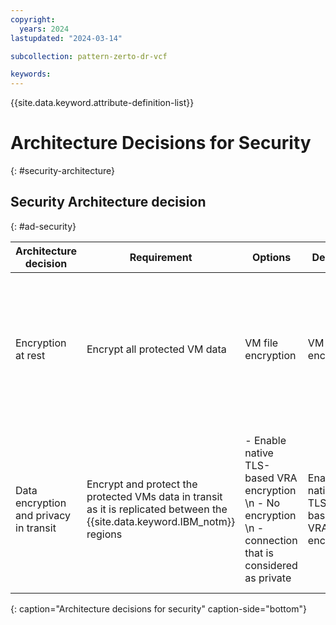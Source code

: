 ```yaml
---
copyright:
  years: 2024
lastupdated: "2024-03-14"

subcollection: pattern-zerto-dr-vcf

keywords:
---
```

{{site.data.keyword.attribute-definition-list}}

# Architecture Decisions for Security
{: #security-architecture}

## Security Architecture decision
{: #ad-security}

| Architecture decision                                                  | Requirement                                                                               | Options                                                                       | Decision                     | Rationale                                                                                                                                                                                                                        |
| -------------------------------------------------------------------------------- | --------------------------------------------------------------------------------------------------- | --------------------------------------------------------------------------------------- | -------------------------------------- | ------------------------------------------------------------------------------------------------------------------------------------------------------------------------------------------------------------------------------------------ |
| Encryption at rest                                                               | Encrypt all protected VM data                                                                      |  VM file encryption                                                                      | VM file encryption                     | File encryption on a VM with applications such as BitLocker for non-boot disks is supported by Zerto                                                                                                                                       |
| Data encryption and privacy in transit                                               | Encrypt and protect the protected VMs data in transit as it is replicated between the {{site.data.keyword.IBM_notm}} regions | - Enable native TLS-based VRA encryption  \n -  No encryption  \n -  connection that is considered as private | Enable native TLS-based VRA encryption | Native Zerto capability to protect sensitive replication data in-flight. For more information, see [VRA to VRA Encryption](https://help.zerto.com/bundle/Security.Hardening.HTML/page/Virtual_Replication_Appliance.htm#vra_to_vra_encryption) |
{: caption="Architecture decisions for security" caption-side="bottom"}
